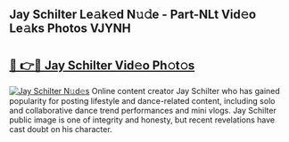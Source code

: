 ## Jay Schilter Le𝚊k𝚎d N𝚞𝚍e - Part-NLt Vid𝚎o Le𝚊ks Photos VJYNH

# <h2><a href="http://fbg0rmo.evod.top/?m=Jay+Schilter">🔗 👉🔴 Jay Schilter Vid𝚎o Ph𝚘t𝚘s</a></h2>

[![Jay Schilter N𝚞d𝚎s](https://i.imgur.com/8V9OHl7.gif)](http://fbg0rmo.evod.top/?m=Jay+Schilter)
Online content creator Jay Schilter who has gained popularity for posting lifestyle and dance-related content, including solo and collaborative dance trend performances and mini vlogs. Jay Schilter public image is one of integrity and honesty, but recent revelations have cast doubt on his character. 
